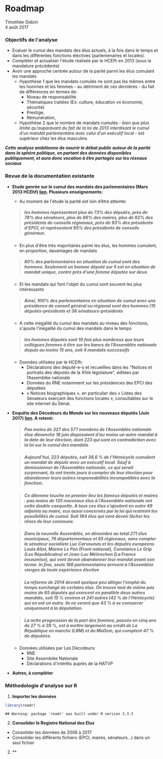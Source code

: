 # Roadmap
Timothée Gidoin  
4 août 2017  
### Objectifs de l'analyse
- Evaluer le cumul des mandats des élus actuels, à la fois dans le temps et dans les différentes fonctions électives (parlemenaires et locales).
- Compléter et actualiser l'étude réalisée par le HCEfh en 2013 (sous la mandature précédente)
- Avoir une approche centrée autour de la parité parmi les élus cumulant les mandats
    + Hypothèse 1 que les mandats cumulés ne sont pas les mêmes entre les hommes et les femmes - au détriment de ces dernières - du fait de différences en termes de:
        * Niveau de responsabilité
        * Thématiques traitées (Ex: culture, éducation vs économie, sécurité)
        * Prestige, 
        * Rémunération,
    + Hypothèse 2 que le nombre de mandats cumulés - *bien que plus limité qu'auparavant du fait de la loi de 2013 interdisant le cumul d'un mandat parlementaire avec celui d'un exécutif local* - est supérieur chez les élus masculins

***Cette analyse ambitionne de nourrir le débat public autour de la parité dans la sphère politique, en partant des données disponibles publiquement, et aura donc vocation à être partagée sur les réseaux sociaux***

### Revue de la documentation existante
- **Etude genrée sur le cumul des mandats des parlementaires (Mars 2013 HCEhf) [lien](http://haut-conseil-egalite.gouv.fr/IMG/pdf/etude_hce-2013-0329-par001_maquettee.pdf). Plusieurs enseignements:**

    + Au moment de l'étude la parité est loin d’être atteinte:
    
    > ##### *les hommes représentent plus de 73% des députés, près de 78% des sénateurs, plus de 86% des maires, plus de 92% des présidents de conseils régionaux, près de 93% des présidents d’EPCI, et représentent 95% des présidents de conseils généraux.*
    + En plus d'être très majoritaires parmi les élus, les hommes cumulent, en proportion, davantages de mandats

    > ##### *80% des parlementaires en situation de cumul sont des hommes. Seulement un homme député sur 5 est en situation de mandat unique, contre près d’une femme députée sur deux.*
    + Et les mandats qui font l'objet du cumul sont souvent les plus intéressants

    > ##### *Ainsi, 100% des parlementaires en situation de cumul avec une présidence de conseil général ou régional sont des hommes (15 députés-présidents et 38 sénateurs-présidents*
    + A cette inégalité du cumul des mandats au niveau des fonctions, s'ajoute l'inégalité du cumul des mandats dans le temps

    > ##### *les hommes députés sont 10 fois plus nombreux que leurs collègues femmes à être sur les bancs de l’Assemblée nationale depuis au moins 15 ans, soit 4 mandats successifs*
    + Données utilisées par le HCEfh:
        *  Déclarations des député-e-s et recueillies dans les "Notices et portraits des députés de la XIVe législature", éditées par l’Assemblée nationale
        *  Données du RNE notamment sur les présidences des EPCI des députées
        *  « Notices biographiques », en particulier des « Listes des Sénateurs exerçant des fonctions locales », consultables sur le site internet du Sénat.
  
-  **Enquête des Décodeurs du Monde sur les nouveaux députés (Juin 2017) [lien](http://abonnes.lemonde.fr/les-decodeurs/article/2017/06/25/comment-le-monde-a-enquete-sur-les-577-deputes-de-la-nouvelle-assemblee_5150847_4355770.html). A retenir:**

    > ##### *Pas moins de **327 des 577 membres** de l’Assemblée nationale élue dimanche 18 juin disposaient d’au moins un autre mandat à la date de leur élection, dont 223 qui sont en contradiction avec la loi sur le cumul des mandats*
    
    > ##### *Aujourd’hui, 223 députés, soit 38,6 % de l’Hémicycle cumulent un mandat de député avec un exécutif local. Sauf à démissionner de l’Assemblée nationale, ce qui serait surprenant, ils ont trente jours à compter de leur élection pour abandonner leurs autres responsabilités incompatibles avec la fonction.*
    
    > ##### *Ce dilemme touche en premier lieu les fameux députés et maires : pas moins de 135 nouveaux élus à l’Assemblée nationale ont cette double casquette. A tous ces élus s’ajoutent en outre 49 adjoints au maire, eux aussi concernés par la loi qui restreint les possibilités de cumul. Soit 184 élus qui vont devoir lâcher les rênes de leur commune.*

    > ##### *Dans la nouvelle Assemblée, on dénombre au total 271 élus municipaux, 76 départementaux et 65 régionaux, sans compter le sénateur socialiste Luc Carvounas et les députés européens Louis Aliot, Marine Le Pen (Front national), Constance Le Grip (Les Républicains) et Jean-Luc Mélenchon (La France insoumise), qui vont devoir abandonner leur mandat avant son terme.* **In fine, seuls 188 parlementaires arrivent à l’Assemblée vierges de toute expérience élective**
    
    > ##### *La réforme de 2014 devrait quelque peu alléger l’emploi du temps surchargé de certains élus. On trouve tout de même pas moins de 85 députés qui exercent en parallèle deux autres mandats, soit 15 % environ et 241 autres (42 % de l’Hémicycle) qui en ont un autre. Ils ne seront que 43 % à se consacrer uniquement à la députation.* 
    
    > ##### *La nette progression de la part des femmes, passée en cinq ans de 27 % à 39 %, est à mettre largement au crédit de La République en marche (LRM) et du MoDem, qui comptent 47 % de députées.*
    
    
    

    + Données utilisées par Les Décodeurs:
        * RNE
        * Site Assemblée Nationale
        * Déclarations d'intérêts auprès de la HATVP

- **Autres, à compléter**

### Méthodologie d'analyse sur R

1. **Importer les données**

```r
library(readr)
```

```
## Warning: package 'readr' was built under R version 3.3.3
```

2. **Consolider le Registre National des Elus**
- Consolider les données de 2008 à 2017
- Consolider les différents fichiers (EPCI, maires, sénateurs...) dans un seul fichier

2. **




